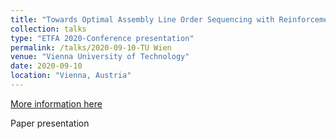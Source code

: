 ```yaml
---
title: "Towards Optimal Assembly Line Order Sequencing with Reinforcement Learning: A Case Study"
collection: talks
type: "ETFA 2020-Conference presentation"
permalink: /talks/2020-09-10-TU Wien
venue: "Vienna University of Technology"
date: 2020-09-10
location: "Vienna, Austria"
---
```


[More information here](https://ieeexplore.ieee.org/abstract/document/9211982)

Paper presentation
